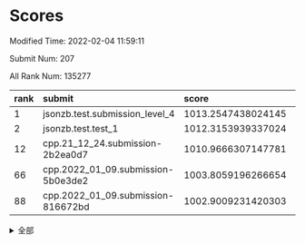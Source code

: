 # Scores

Modified Time: 2022-02-04 11:59:11

Submit Num: 207

All Rank Num: 135277

| rank |               submit               |       score        |       sigma        | pk_num |
| :--- | :--------------------------------- | :----------------- | :----------------- | :----- |
| 1    | jsonzb.test.submission_level_4     | 1013.2547438024145 | 0.7807717039661818 | 2612   |
| 2    | jsonzb.test.test_1                 | 1012.3153939337024 | 0.797895594725152  | 2612   |
| 12   | cpp.21_12_24.submission-2b2ea0d7   | 1010.9666307147781 | 0.7970822643153749 | 2615   |
| 66   | cpp.2022_01_09.submission-5b0e3de2 | 1003.8059196266654 | 0.7137377233286415 | 2616   |
| 88   | cpp.2022_01_09.submission-816672bd | 1002.9009231420303 | 0.7049326837042241 | 2611   |


<details>
<summary>全部</summary>

| rank |                 submit                 |       score        |       sigma        | pk_num |
| :--- | :------------------------------------- | :----------------- | :----------------- | :----- |
| 1    | jsonzb.test.submission_level_4         | 1013.2547438024145 | 0.7807717039661818 | 2612   |
| 2    | jsonzb.test.test_1                     | 1012.3153939337024 | 0.797895594725152  | 2612   |
| 3    | gobigger.level_3.submission_level_3_16 | 1011.9212347123416 | 0.7994962239894435 | 2618   |
| 4    | gobigger.level_3.submission_level_3_15 | 1011.6279699238777 | 0.7917181866862161 | 2614   |
| 5    | gobigger.level_3.submission_level_3_37 | 1011.6093253249023 | 0.7931295139476937 | 2614   |
| 6    | gobigger.level_3.submission_level_3_48 | 1011.4814469261172 | 0.7651641372523964 | 2609   |
| 7    | gobigger.level_3.submission_level_3_8  | 1011.2992460614521 | 0.7869710135257862 | 2613   |
| 8    | gobigger.level_3.submission_level_3_21 | 1011.2039221130028 | 0.7570538996832035 | 2615   |
| 9    | gobigger.level_3.submission_level_3_46 | 1011.1627225679892 | 0.7680295563978189 | 2620   |
| 10   | gobigger.level_3.submission_level_3_19 | 1011.0356565722711 | 0.7784471821189118 | 2614   |
| 11   | gobigger.level_3.submission_level_3_23 | 1011.0222446981015 | 0.7714540651173245 | 2618   |
| 12   | cpp.21_12_24.submission-2b2ea0d7       | 1010.9666307147781 | 0.7970822643153749 | 2615   |
| 13   | gobigger.level_3.submission_level_3_14 | 1010.9642224824714 | 0.7891943440436825 | 2618   |
| 14   | gobigger.level_3.submission_level_3_3  | 1010.9214225648267 | 0.7676410854677036 | 2613   |
| 15   | gobigger.level_3.submission_level_3_42 | 1010.9188299211778 | 0.744054909480827  | 2612   |
| 16   | gobigger.level_3.submission_level_3_1  | 1010.842588137319  | 0.7763983523239515 | 2612   |
| 17   | gobigger.level_3.submission_level_3_9  | 1010.7927449817681 | 0.7455114015955862 | 2616   |
| 18   | gobigger.level_3.submission_level_3_38 | 1010.7485268751888 | 0.7931993513276654 | 2614   |
| 19   | gobigger.level_3.submission_level_3_26 | 1010.7180690563118 | 0.7648258163845811 | 2611   |
| 20   | gobigger.level_3.submission_level_3_0  | 1010.6587836613736 | 0.7687853736410595 | 2613   |
| 21   | gobigger.level_3.submission_level_3_41 | 1010.5930877004898 | 0.7528093739718031 | 2620   |
| 22   | gobigger.level_3.submission_level_3_32 | 1010.5805360568135 | 0.7738150487654352 | 2614   |
| 23   | gobigger.level_3.submission_level_3_49 | 1010.1626127075282 | 0.7651386783257901 | 2610   |
| 24   | gobigger.level_3.submission_level_3_31 | 1010.1517014403759 | 0.7646269870590257 | 2614   |
| 25   | gobigger.level_3.submission_level_3_17 | 1010.1293906437637 | 0.7631426541471155 | 2614   |
| 26   | gobigger.level_3.submission_level_3_34 | 1010.1017068813077 | 0.7817884250131578 | 2609   |
| 27   | gobigger.level_3.submission_level_3_25 | 1010.0854988051432 | 0.7595273365376093 | 2613   |
| 28   | gobigger.level_3.submission_level_3_18 | 1010.0184517412116 | 0.7596686485213323 | 2614   |
| 29   | gobigger.level_3.submission_level_3_35 | 1009.9459491816027 | 0.758627346342257  | 2612   |
| 30   | gobigger.level_3.submission_level_3_4  | 1009.8956582023735 | 0.7620896038298736 | 2609   |
| 31   | gobigger.level_3.submission_level_3_12 | 1009.6627601441587 | 0.7446325308493226 | 2615   |
| 32   | gobigger.level_3.submission_level_3_11 | 1009.6045527780997 | 0.7600151851458384 | 2612   |
| 33   | gobigger.level_3.submission_level_3_47 | 1009.5654124228596 | 0.7432158090526582 | 2612   |
| 34   | gobigger.level_3.submission_level_3_36 | 1009.5636044221901 | 0.7625738086792121 | 2615   |
| 35   | gobigger.level_3.submission_level_3_5  | 1009.4919958008346 | 0.7520415638706379 | 2612   |
| 36   | gobigger.level_3.submission_level_3_45 | 1009.49054317027   | 0.7439028669240231 | 2618   |
| 37   | gobigger.level_3.submission_level_3_30 | 1009.4379926118535 | 0.7595619999586359 | 2614   |
| 38   | gobigger.level_3.submission_level_3_40 | 1009.387562164729  | 0.753262526908687  | 2615   |
| 39   | gobigger.level_3.submission_level_3_7  | 1009.375998967336  | 0.7644086537476319 | 2617   |
| 40   | gobigger.level_3.submission_level_3_29 | 1009.3498832230811 | 0.7721547524193767 | 2616   |
| 41   | gobigger.level_3.submission_level_3_6  | 1009.3251392759086 | 0.7722296010259763 | 2616   |
| 42   | gobigger.level_3.submission_level_3_13 | 1009.2920332062079 | 0.7398179013925924 | 2613   |
| 43   | gobigger.level_3.submission_level_3_10 | 1009.2900347958144 | 0.7826450740646752 | 2619   |
| 44   | gobigger.level_3.submission_level_3_39 | 1009.1810955273917 | 0.7535193574161895 | 2612   |
| 45   | gobigger.level_3.submission_level_3_27 | 1009.0936200449497 | 0.7595581987232999 | 2611   |
| 46   | gobigger.level_3.submission_level_3_20 | 1009.0095107656463 | 0.7655613517546697 | 2605   |
| 47   | gobigger.level_3.submission_level_3_44 | 1008.9883624484735 | 0.7623857651070892 | 2613   |
| 48   | gobigger.level_3.submission_level_3_2  | 1008.9198942764626 | 0.7473071505301163 | 2608   |
| 49   | gobigger.level_3.submission_level_3_43 | 1008.8863645670094 | 0.7196122637267558 | 2611   |
| 50   | gobigger.level_3.submission_level_3_28 | 1008.7082934026333 | 0.7373789429016502 | 2613   |
| 51   | gobigger.level_3.submission_level_3_22 | 1008.4849021491499 | 0.7463632328240651 | 2616   |
| 52   | gobigger.level_3.submission_level_3_33 | 1008.4106822649228 | 0.7413646162454534 | 2610   |
| 53   | gobigger.level_3.submission_level_3_24 | 1008.3036217102974 | 0.7441996756231701 | 2614   |
| 54   | gobigger.level_1.submission_level_1_18 | 1004.8872451618438 | 0.7379078386780843 | 2616   |
| 55   | gobigger.level_1.submission_level_1_27 | 1004.525648538587  | 0.7213912496598432 | 2617   |
| 56   | gobigger.level_1.submission_level_1_5  | 1004.3448910598376 | 0.731608595110915  | 2616   |
| 57   | gobigger.level_1.submission_level_1_15 | 1004.2375871892295 | 0.7259730836406723 | 2618   |
| 58   | gobigger.level_1.submission_level_1_42 | 1004.184709757883  | 0.7378548327769685 | 2619   |
| 59   | gobigger.level_1.submission_level_1_43 | 1004.0959557144485 | 0.718853142626824  | 2616   |
| 60   | gobigger.level_1.submission_level_1_12 | 1003.9763828714822 | 0.7156905411855942 | 2614   |
| 61   | gobigger.level_1.submission_level_1_32 | 1003.9748951982089 | 0.7102491345381509 | 2615   |
| 62   | gobigger.level_1.submission_level_1_14 | 1003.9687888963306 | 0.7128691628998373 | 2618   |
| 63   | gobigger.level_1.submission_level_1_11 | 1003.9361535206203 | 0.726654668958975  | 2617   |
| 64   | gobigger.level_1.submission_level_1_45 | 1003.867668856229  | 0.7094441055244256 | 2615   |
| 65   | gobigger.level_1.submission_level_1_35 | 1003.8172971103513 | 0.7173998955979538 | 2613   |
| 66   | cpp.2022_01_09.submission-5b0e3de2     | 1003.8059196266654 | 0.7137377233286415 | 2616   |
| 67   | gobigger.level_1.submission_level_1_31 | 1003.736181634198  | 0.7065591242065299 | 2616   |
| 68   | gobigger.level_1.submission_level_1_36 | 1003.7240738503579 | 0.7222885042548222 | 2613   |
| 69   | gobigger.level_1.submission_level_1_40 | 1003.6981142844577 | 0.7187127886333426 | 2613   |
| 70   | gobigger.level_1.submission_level_1_9  | 1003.6902217447805 | 0.7296127747573853 | 2613   |
| 71   | gobigger.level_1.submission_level_1_21 | 1003.6613431508276 | 0.7034399309203766 | 2614   |
| 72   | gobigger.level_1.submission_level_1_23 | 1003.6240096249256 | 0.7198602775268326 | 2614   |
| 73   | gobigger.level_1.submission_level_1_49 | 1003.5806975125657 | 0.7116716552001409 | 2610   |
| 74   | gobigger.level_1.submission_level_1_48 | 1003.5697017600846 | 0.7129648984974635 | 2615   |
| 75   | gobigger.level_1.submission_level_1_22 | 1003.5365341099053 | 0.7219537052344689 | 2613   |
| 76   | gobigger.level_1.submission_level_1_7  | 1003.5135487719696 | 0.7026280828552639 | 2613   |
| 77   | gobigger.level_1.submission_level_1_6  | 1003.4797424141329 | 0.7279227550921515 | 2618   |
| 78   | gobigger.level_1.submission_level_1_38 | 1003.43619934677   | 0.7124730513357554 | 2623   |
| 79   | gobigger.level_1.submission_level_1_4  | 1003.39562761228   | 0.716166714870552  | 2610   |
| 80   | gobigger.level_1.submission_level_1_2  | 1003.3819296328204 | 0.7108263383308939 | 2612   |
| 81   | gobigger.level_1.submission_level_1_16 | 1003.306618631728  | 0.7083941098753913 | 2615   |
| 82   | gobigger.level_1.submission_level_1_1  | 1003.2974218851259 | 0.7157203582997921 | 2611   |
| 83   | gobigger.level_1.submission_level_1_19 | 1003.1660585208268 | 0.708699248167219  | 2610   |
| 84   | gobigger.level_1.submission_level_1_3  | 1003.1323904997272 | 0.7175660274423169 | 2618   |
| 85   | gobigger.level_1.submission_level_1_20 | 1003.0682406376134 | 0.7114804293586329 | 2612   |
| 86   | gobigger.level_1.submission_level_1_25 | 1002.9986694033595 | 0.724424663703345  | 2619   |
| 87   | gobigger.level_1.submission_level_1_34 | 1002.9613050286791 | 0.7087395418040463 | 2615   |
| 88   | cpp.2022_01_09.submission-816672bd     | 1002.9009231420303 | 0.7049326837042241 | 2611   |
| 89   | gobigger.level_1.submission_level_1_26 | 1002.8748176007284 | 0.7126313801162025 | 2611   |
| 90   | gobigger.level_1.submission_level_1_24 | 1002.8632840433554 | 0.7197005914501207 | 2610   |
| 91   | gobigger.level_1.submission_level_1_44 | 1002.8119359158748 | 0.6973349332462263 | 2614   |
| 92   | gobigger.level_1.submission_level_1_8  | 1002.7339587637683 | 0.7115477591190875 | 2610   |
| 93   | gobigger.level_1.submission_level_1_17 | 1002.6123415041471 | 0.7210268916115943 | 2611   |
| 94   | gobigger.level_1.submission_level_1_37 | 1002.4357509154379 | 0.7109953825591467 | 2619   |
| 95   | gobigger.level_1.submission_level_1_0  | 1002.2804913535898 | 0.7198153317173288 | 2622   |
| 96   | gobigger.level_1.submission_level_1_39 | 1002.2339336326636 | 0.7130175486989545 | 2612   |
| 97   | gobigger.level_1.submission_level_1_10 | 1002.105957027616  | 0.7165295699983509 | 2614   |
| 98   | gobigger.level_1.submission_level_1_47 | 1002.0118942385449 | 0.7149899436829571 | 2614   |
| 99   | gobigger.level_1.submission_level_1_30 | 1001.8656052398819 | 0.7224800309957502 | 2610   |
| 100  | gobigger.level_1.submission_level_1_33 | 1001.7150379500276 | 0.7132679566410719 | 2618   |
| 101  | gobigger.level_1.submission_level_1_28 | 1001.6757362650594 | 0.7090278047833213 | 2612   |
| 102  | gobigger.level_1.submission_level_1_29 | 1001.6278065456756 | 0.7101511182851654 | 2614   |
| 103  | gobigger.level_1.submission_level_1_41 | 1001.4990411773949 | 0.7108861489333685 | 2617   |
| 104  | gobigger.level_1.submission_level_1_46 | 1001.3638915691292 | 0.7126782236285144 | 2615   |
| 105  | gobigger.level_1.submission_level_1_13 | 1000.7076331046085 | 0.7052245242219473 | 2611   |
| 106  | gobigger.random.submission_random_47   | 997.6056888887969  | 0.6948986511729159 | 2615   |
| 107  | gobigger.random.submission_random_10   | 997.3612198343807  | 0.7010218076211138 | 2614   |
| 108  | gobigger.random.submission_random_44   | 997.3414308423114  | 0.7096189792919965 | 2615   |
| 109  | gobigger.random.submission_random_11   | 996.9372346118643  | 0.7032470241277227 | 2616   |
| 110  | gobigger.random.submission_random_3    | 996.7322563116941  | 0.7077207002876805 | 2613   |
| 111  | gobigger.random.submission_random_29   | 996.7129996367872  | 0.7060568658935767 | 2611   |
| 112  | gobigger.random.submission_random_36   | 996.6809644524769  | 0.7138020787820363 | 2615   |
| 113  | gobigger.random.submission_random_15   | 996.6459195277223  | 0.7140991019414348 | 2612   |
| 114  | gobigger.random.submission_random_49   | 996.6434735958183  | 0.7149327292912954 | 2612   |
| 115  | gobigger.random.submission_random_1    | 996.6143467553684  | 0.7130623990826155 | 2614   |
| 116  | gobigger.random.submission_random_7    | 996.607339921567   | 0.6999810129988522 | 2619   |
| 117  | gobigger.random.submission_random_22   | 996.5639963071915  | 0.700927231493243  | 2609   |
| 118  | gobigger.random.submission_random_23   | 996.4939206451006  | 0.719350946390897  | 2614   |
| 119  | gobigger.random.submission_random_40   | 996.4657695766529  | 0.7013073659343416 | 2616   |
| 120  | gobigger.random.submission_random_32   | 996.456235919153   | 0.7032387549968117 | 2616   |
| 121  | gobigger.random.submission_random_28   | 996.38482714472    | 0.7229542581271841 | 2608   |
| 122  | gobigger.random.submission_random_19   | 996.3076588062501  | 0.7168629430428148 | 2614   |
| 123  | gobigger.random.submission_random_16   | 996.2381833040808  | 0.710151371451251  | 2618   |
| 124  | gobigger.random.submission_random_18   | 996.226078660103   | 0.7123076906879166 | 2613   |
| 125  | gobigger.random.submission_random_21   | 996.2207444031343  | 0.705021739758826  | 2618   |
| 126  | gobigger.random.submission_random_0    | 996.208108611002   | 0.7112648680780492 | 2616   |
| 127  | gobigger.random.submission_random_13   | 996.190375241564   | 0.7121789506011219 | 2608   |
| 128  | gobigger.random.submission_random_8    | 996.1719764567396  | 0.7041413436471835 | 2619   |
| 129  | gobigger.random.submission_random_2    | 996.0789324140942  | 0.7045909237915634 | 2617   |
| 130  | gobigger.random.submission_random_37   | 996.0626214087778  | 0.7208415778512298 | 2616   |
| 131  | gobigger.random.submission_random_43   | 996.0299237758055  | 0.7108687988666145 | 2612   |
| 132  | gobigger.random.submission_random_35   | 996.0065224713859  | 0.7146927978896397 | 2612   |
| 133  | gobigger.random.submission_random_38   | 995.989968100629   | 0.7140457606029377 | 2618   |
| 134  | gobigger.random.submission_random_48   | 995.8722389531926  | 0.721406686528149  | 2613   |
| 135  | gobigger.random.submission_random_6    | 995.6993215363295  | 0.7009608221499728 | 2616   |
| 136  | gobigger.random.submission_random_30   | 995.6664123555909  | 0.7313773070259322 | 2615   |
| 137  | gobigger.random.submission_random_41   | 995.5415007609259  | 0.7055422981573715 | 2616   |
| 138  | gobigger.random.submission_random_34   | 995.503501018001   | 0.7010221273817233 | 2618   |
| 139  | gobigger.random.submission_random_4    | 995.4235375669684  | 0.7022972192086876 | 2611   |
| 140  | gobigger.random.submission_random_25   | 995.4061860818446  | 0.7073771696771238 | 2612   |
| 141  | gobigger.random.submission_random_46   | 995.3962507638378  | 0.7213004195383167 | 2615   |
| 142  | gobigger.random.submission_random_42   | 995.3798488151115  | 0.717498495652303  | 2614   |
| 143  | gobigger.random.submission_random_20   | 995.3538161782851  | 0.7048413789890469 | 2616   |
| 144  | gobigger.random.submission_random_27   | 995.3371014834761  | 0.7117254102214445 | 2614   |
| 145  | gobigger.random.submission_random_33   | 995.2490281090221  | 0.7091385300259453 | 2617   |
| 146  | gobigger.random.submission_random_14   | 995.2164859776631  | 0.7125629684252901 | 2615   |
| 147  | gobigger.random.submission_random_26   | 995.1738159860238  | 0.7181065939995835 | 2620   |
| 148  | gobigger.random.submission_random_17   | 995.1015169570014  | 0.7124577964656421 | 2614   |
| 149  | gobigger.random.submission_random_45   | 995.0779698794566  | 0.7209426420342434 | 2613   |
| 150  | gobigger.random.submission_random_9    | 994.865133984353   | 0.723602574028441  | 2618   |
| 151  | gobigger.random.submission_random_12   | 994.8205335226228  | 0.7102000580952111 | 2616   |
| 152  | gobigger.random.submission_random_24   | 994.6855127055208  | 0.7248179042301339 | 2615   |
| 153  | gobigger.random.submission_random_39   | 994.6585453097482  | 0.7110079278159558 | 2613   |
| 154  | gobigger.random.submission_random_5    | 994.6502585278279  | 0.7166004352755309 | 2614   |
| 155  | gobigger.level_2.submission_level_2_6  | 994.4364924119544  | 0.7140471525969967 | 2622   |
| 156  | gobigger.random.submission_random_31   | 994.1986430364124  | 0.7102187077192618 | 2615   |
| 157  | gobigger.level_2.submission_level_2_2  | 994.1078288331256  | 0.7335940786640589 | 2619   |
| 158  | gobigger.level_2.submission_level_2_28 | 994.0842577051748  | 0.7379482753639306 | 2617   |
| 159  | gobigger.level_2.submission_level_2_14 | 993.793075570149   | 0.73381655919285   | 2615   |
| 160  | gobigger.level_2.submission_level_2_42 | 993.7273426527054  | 0.7461611651731948 | 2613   |
| 161  | gobigger.level_2.submission_level_2_23 | 993.6052434541187  | 0.7469426560768129 | 2611   |
| 162  | gobigger.level_2.submission_level_2_13 | 993.4168714187243  | 0.7317565590283461 | 2610   |
| 163  | gobigger.level_2.submission_level_2_37 | 993.3326964851016  | 0.7209655389865027 | 2611   |
| 164  | gobigger.level_2.submission_level_2_47 | 993.2983866394603  | 0.7455077401485443 | 2614   |
| 165  | gobigger.level_2.submission_level_2_41 | 993.2476444691774  | 0.7396255608074882 | 2614   |
| 166  | gobigger.level_2.submission_level_2_1  | 993.1947032073707  | 0.7370581028361506 | 2617   |
| 167  | gobigger.level_2.submission_level_2_9  | 993.1917061149994  | 0.7566368728984226 | 2612   |
| 168  | gobigger.level_2.submission_level_2_7  | 993.1026309772861  | 0.7298724067308676 | 2613   |
| 169  | gobigger.level_2.submission_level_2_4  | 992.8663689863953  | 0.7304824197625042 | 2612   |
| 170  | gobigger.level_2.submission_level_2_16 | 992.6135263178005  | 0.7343807426463649 | 2610   |
| 171  | gobigger.level_2.submission_level_2_46 | 992.6116673606674  | 0.7651925768580186 | 2616   |
| 172  | gobigger.level_2.submission_level_2_17 | 992.5492848849631  | 0.7280141334143984 | 2614   |
| 173  | gobigger.level_2.submission_level_2_21 | 992.5109451016232  | 0.7449078801926695 | 2614   |
| 174  | gobigger.level_2.submission_level_2_27 | 992.481853204943   | 0.763510015533268  | 2613   |
| 175  | gobigger.level_2.submission_level_2_40 | 992.3747722444925  | 0.7516921149426111 | 2615   |
| 176  | gobigger.level_2.submission_level_2_10 | 992.3594594780241  | 0.7487479611396222 | 2613   |
| 177  | gobigger.level_2.submission_level_2_18 | 992.3097303799252  | 0.7300067985391043 | 2612   |
| 178  | gobigger.level_2.submission_level_2_11 | 992.148689584639   | 0.7361182631287756 | 2617   |
| 179  | gobigger.level_2.submission_level_2_29 | 992.057063056985   | 0.7338099219081449 | 2616   |
| 180  | gobigger.level_2.submission_level_2_30 | 992.0204309560224  | 0.7257866213297726 | 2612   |
| 181  | gobigger.level_2.submission_level_2_43 | 992.0136517156409  | 0.7514526294439884 | 2611   |
| 182  | gobigger.level_2.submission_level_2_33 | 992.0062672921242  | 0.749399719535202  | 2617   |
| 183  | gobigger.level_2.submission_level_2_25 | 991.9099094909352  | 0.7381223260321088 | 2615   |
| 184  | gobigger.level_2.submission_level_2_20 | 991.753020650098   | 0.7494429323240451 | 2620   |
| 185  | gobigger.level_2.submission_level_2_35 | 991.7126057080222  | 0.7579528692179655 | 2609   |
| 186  | gobigger.level_2.submission_level_2_45 | 991.7101124853546  | 0.7452566234522561 | 2610   |
| 187  | gobigger.level_2.submission_level_2_32 | 991.6620502299347  | 0.7637435960187076 | 2614   |
| 188  | gobigger.level_2.submission_level_2_15 | 991.6281540157844  | 0.7459096410875007 | 2614   |
| 189  | gobigger.level_2.submission_level_2_39 | 991.5294681875213  | 0.7332151654794679 | 2614   |
| 190  | gobigger.level_2.submission_level_2_49 | 991.4086228623953  | 0.7348665633341862 | 2612   |
| 191  | gobigger.level_2.submission_level_2_26 | 991.3807850893119  | 0.7585931366522128 | 2609   |
| 192  | gobigger.level_2.submission_level_2_31 | 991.2440571507668  | 0.7598972056366216 | 2618   |
| 193  | gobigger.level_2.submission_level_2_19 | 991.233087775259   | 0.7438900426510833 | 2618   |
| 194  | gobigger.level_2.submission_level_2_24 | 991.2321817667803  | 0.7546771985252326 | 2616   |
| 195  | gobigger.level_2.submission_level_2_8  | 991.2037044314449  | 0.7551561903726288 | 2611   |
| 196  | gobigger.level_2.submission_level_2_48 | 991.1985174967314  | 0.7422607273701655 | 2616   |
| 197  | gobigger.level_2.submission_level_2_3  | 991.1697685096666  | 0.7400269160870301 | 2608   |
| 198  | gobigger.level_2.submission_level_2_12 | 991.1124557055709  | 0.7427487676770246 | 2606   |
| 199  | gobigger.level_2.submission_level_2_0  | 991.0807358354479  | 0.7613621361190009 | 2612   |
| 200  | gobigger.level_2.submission_level_2_36 | 991.075005482361   | 0.7511925452557937 | 2615   |
| 201  | gobigger.level_2.submission_level_2_34 | 990.9342087862195  | 0.7456129325206288 | 2613   |
| 202  | gobigger.level_2.submission_level_2_22 | 990.8960419411302  | 0.7611459883438281 | 2617   |
| 203  | gobigger.level_2.submission_level_2_38 | 990.8734223095995  | 0.7425822916605928 | 2618   |
| 204  | gobigger.level_2.submission_level_2_5  | 990.6033738523913  | 0.7545910907830137 | 2611   |
| 205  | gobigger.level_2.submission_level_2_44 | 990.426725069685   | 0.755561487718993  | 2611   |
| 206  | gobigger.none.submission_none_1        | 977.1060901214385  | 1.4099837688892622 | 2613   |
| 207  | gobigger.none.submission_none_0        | 975.7417719529029  | 1.4386220010317152 | 2610   |

</details>